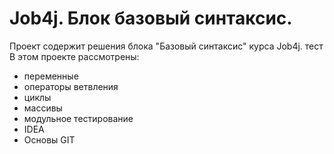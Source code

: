 # Job4j. Блок базовый синтаксис.
Проект содержит решения блока "Базовый синтаксис" курса Job4j.
тест
В этом проекте рассмотрены:
- переменные
- операторы ветвления
- циклы
- массивы
- модульное тестирование
- IDEA
- Основы GIT